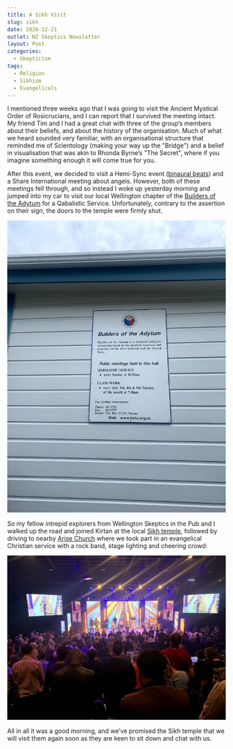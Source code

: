 ```yaml
---
title: A Sikh Visit
slug: sikh
date: 2020-12-21
outlet: NZ Skeptics Newsletter
layout: Post
categories:
  - Skepticism
tags:
  - Religion
  - Sikhism
  - Evangelicals
---
```


I mentioned three weeks ago that I was going to visit the Ancient Mystical Order of Rosicrucians, and I can report that I survived the meeting intact. My friend Tim and I had a great chat with three of the group’s members about their beliefs, and about the history of the organisation. Much of what we heard sounded very familiar, with an organisational structure that reminded me of Scientology (making your way up the "Bridge") and a belief in visualisation that was akin to Rhonda Byrne’s "The Secret", where if you imagine something enough it will come true for you.

<!-- more -->

After this event, we decided to visit a Hemi-Sync event ([binaural beats](https://en.wikipedia.org/wiki/Beat_(acoustics)#Binaural_beats)) and a Share International meeting about angels. However, both of these meetings fell through, and so instead I woke up yesterday morning and jumped into my car to visit our local Wellington chapter of the [Builders of the Adytum](https://en.wikipedia.org/wiki/Builders_of_the_Adytum) for a Qabalistic Service. Unfortunately, contrary to the assertion on their sign, the doors to the temple were firmly shut.

![BOTA](./IMG_9533.jpg)

So my fellow intrepid explorers from Wellington Skeptics in the Pub and I walked up the road and joined Kirtan at the local [Sikh temple](https://sites.google.com/view/wellington-gurudwara-sahib), followed by driving to nearby [Arise Church](https://www.arisechurch.com/hutt) where we took part in an evangelical Christian service with a rock band, stage lighting and cheering crowd:

![Arise](./IMG_9539.jpg)

All in all it was a good morning, and we’ve promised the Sikh temple that we will visit them again soon as they are keen to sit down and chat with us.
